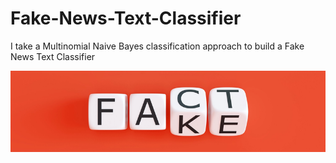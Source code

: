 # Fake-News-Text-Classifier
I take a Multinomial Naive Bayes classification approach to build a Fake News Text Classifier

![](fake-fact.png)
